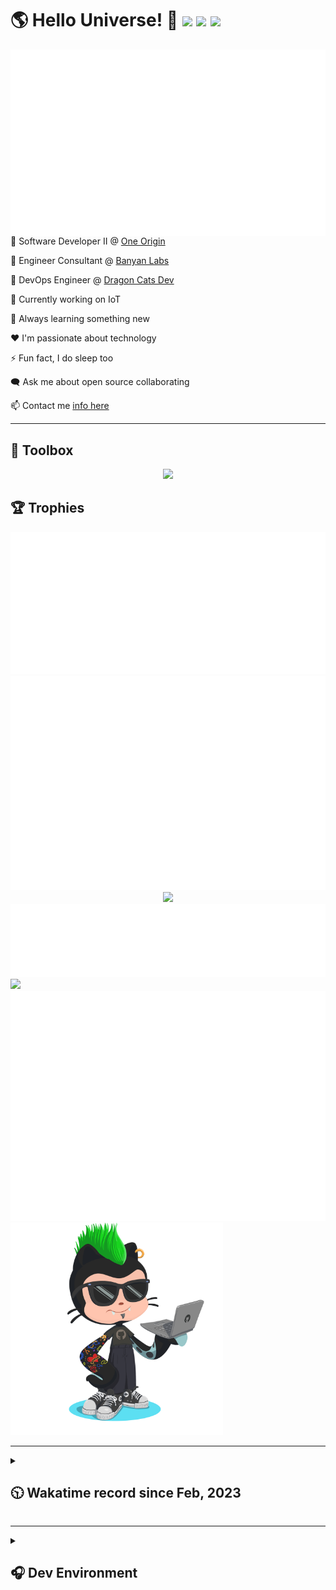 <h1>🌎 Hello Universe! 👋
<img src='https://wakatime.com/badge/user/a61fe4dd-5464-48ee-825a-134d74f90884.svg?style=flat-square'>
<img src='https://api.visitorbadge.io/api/visitors?path=https%3A%2F%2Fgithub.com%2Fjmclain-origin&countColor=&style=flat-square' height='22'>
<img src='https://img.shields.io/github/followers/jmclain-origin?label=Followers&style=flat-square' height='22'>
</h1>

<img align='right' src='./assets/metrics.base.svg'>

💼 Software Developer II @ [One Origin](https://oneorigin.us/)

💼 Engineer Consultant @ [Banyan Labs](https://banyanlabs.io/)

💼 DevOps Engineer @ [Dragon Cats Dev](https://DragonCats.dev/ "visit")

🔭 Currently working on IoT

🌱 Always learning something new

❤️ I'm passionate about technology

⚡ Fun fact, I do sleep too

🗨️ Ask me about open source collaborating

📫 Contact me [info here](https://www.joshmclain.com/#contact)

---

## 🧰 Toolbox

<p align="center">
  <a href="https://skillicons.dev">
    <img src="https://skillicons.dev/icons?i=md,html,css,js,regex,sass,tailwind,ts,react,styledcomponents,redux,next,gatsby,remix,vue,nuxt,nodejs,express,mongodb,jest,webpack,vite,rollup,docker,nginx,aws,heroku,vercel,netlify,linux,bash,powershell,vim,git,githubactions,github,gitlab,vscode,idea,maven,gradle,java,spring&theme=dark" />
  </a>
</p>

## 🏆 Trophies

<div align='center'>
<img src='./assets/metrics.plugin.achievements.compact.svg'>
<img src='./assets/metrics.plugin.habits.charts.svg'>
<img src='https://github-profile-trophy.vercel.app/?username=jmclain-origin&theme=darkhub&no-frame=true&margin-w=10'>
</div>

<div align=''>
<img src='./assets/metrics.plugin.habits.facts.svg'>
<img src='https://streak-stats.demolab.com?user=jmclain-origin&theme=dark' width='340'>
<div>
</div>

<img src='./assets/metrics.plugin.wakatime.svg'>
<img src='./assets/octocat.png' width='340'>
<!-- <img src='./assets/metrics.plugin.code.svg'> -->
</div>

---

<details>
<summary>

## 🕥 Wakatime record since Feb, 2023

</summary>

<!--START_SECTION:waka-->
![Code Time](http://img.shields.io/badge/Code%20Time-382%20hrs%2056%20mins-blue)

![Profile Views](http://img.shields.io/badge/Profile%20Views-4-blue)

**🐱 My GitHub Data** 

> 📦 136.0 kB Used in GitHub's Storage 
 > 
> 🏆 605 Contributions in the Year 2023
 > 
> 🚫 Not Opted to Hire
 > 
> 📜 20 Public Repositories 
 > 
> 🔑 25 Private Repositories 
 > 
**I'm an Early 🐤** 

```text
🌞 Morning                1342 commits        █████░░░░░░░░░░░░░░░░░░░░   21.65 % 
🌆 Daytime                2475 commits        ██████████░░░░░░░░░░░░░░░   39.93 % 
🌃 Evening                1629 commits        ███████░░░░░░░░░░░░░░░░░░   26.28 % 
🌙 Night                  753 commits         ███░░░░░░░░░░░░░░░░░░░░░░   12.15 % 
```
📅 **I'm Most Productive on Monday** 

```text
Monday                   1276 commits        █████░░░░░░░░░░░░░░░░░░░░   20.58 % 
Tuesday                  1039 commits        ████░░░░░░░░░░░░░░░░░░░░░   16.76 % 
Wednesday                1212 commits        █████░░░░░░░░░░░░░░░░░░░░   19.55 % 
Thursday                 533 commits         ██░░░░░░░░░░░░░░░░░░░░░░░   08.60 % 
Friday                   851 commits         ███░░░░░░░░░░░░░░░░░░░░░░   13.73 % 
Saturday                 713 commits         ███░░░░░░░░░░░░░░░░░░░░░░   11.50 % 
Sunday                   575 commits         ██░░░░░░░░░░░░░░░░░░░░░░░   09.28 % 
```


📊 **This Week I Spent My Time On** 

```text
🕑︎ Time Zone: America/Phoenix

💬 Programming Languages: 
TypeScript               2 hrs 28 mins       █████████░░░░░░░░░░░░░░░░   34.66 % 
CSS                      1 hr 21 mins        █████░░░░░░░░░░░░░░░░░░░░   18.96 % 
Java                     1 hr 3 mins         ████░░░░░░░░░░░░░░░░░░░░░   14.83 % 
XML                      32 mins             ██░░░░░░░░░░░░░░░░░░░░░░░   07.69 % 
JavaScript               32 mins             ██░░░░░░░░░░░░░░░░░░░░░░░   07.50 % 

🔥 Editors: 
VS Code                  3 hrs 47 mins       █████████████░░░░░░░░░░░░   53.31 % 
IntelliJ                 3 hrs 14 mins       ███████████░░░░░░░░░░░░░░   45.53 % 
WebStorm                 4 mins              ░░░░░░░░░░░░░░░░░░░░░░░░░   01.16 % 

💻 Operating System: 
Mac                      7 hrs 7 mins        █████████████████████████   100.00 % 
```

**I Mostly Code in JavaScript** 

```text
TypeScript               15 repos            ███████░░░░░░░░░░░░░░░░░░   27.78 % 
CSS                      4 repos             ██░░░░░░░░░░░░░░░░░░░░░░░   07.41 % 
Java                     2 repos             █░░░░░░░░░░░░░░░░░░░░░░░░   03.70 % 
Dockerfile               1 repo              ░░░░░░░░░░░░░░░░░░░░░░░░░   01.85 % 
Vue                      1 repo              ░░░░░░░░░░░░░░░░░░░░░░░░░   01.85 % 
```




 Last Updated on 01/06/2023 18:36:12 UTC
<!--END_SECTION:waka-->

</details>

---

<details>
<summary>

## 🎧 Dev Environment

</summary>

> ### _I'm not a player 🐱 I just code a lot..._

<div align='center'>
<img src='https://spotify-github-profile.vercel.app/api/view?uid=31knnovcfatt7mqmu6yaa5htulxi&cover_image=true&theme=default&show_offline=false&background_color=121212' width='420'>
<img src='https://spotify-recently-played-readme.vercel.app/api?user=31knnovcfatt7mqmu6yaa5htulxi&width=400&count=10'>
</div>
</details>

<!-- ## Memes

who doesn't love memes?

![obi one](./assets/unfilimar_obi.jpg) -->

<!-- <div align='center'>
<img src='https://www.data-card-for-spotify.com/api/card?user_id=31knnovcfatt7mqmu6yaa5htulxi&hide_playing=1&hide_recents=1&limit=10&custom_title=jmclain-origin%20Spotify%20Data'>
</div> -->
